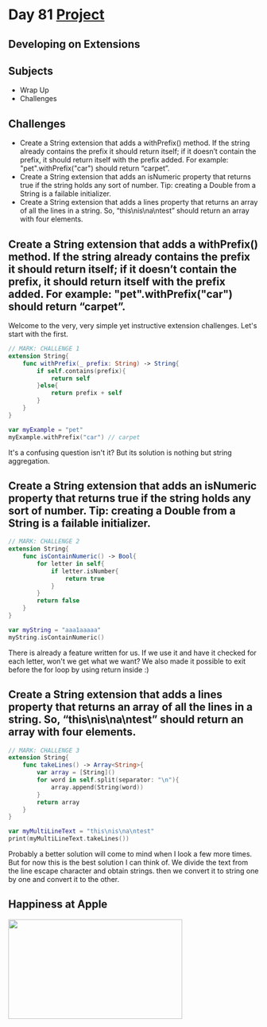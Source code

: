 # Day 81 <a href="https://github.com/devmehmetates/365-day-of-code/tree/main/Project/Day80-81.playground"> Project </a>

## Developing on Extensions

## Subjects

+ Wrap Up
+ Challenges

## Challenges

+ Create a String extension that adds a withPrefix() method. If the string already contains the prefix it should return itself; if it doesn’t contain the prefix, it should return itself with the prefix added. For example: "pet".withPrefix("car") should return “carpet”.
+ Create a String extension that adds an isNumeric property that returns true if the string holds any sort of number. Tip: creating a Double from a String is a failable initializer.
+ Create a String extension that adds a lines property that returns an array of all the lines in a string. So, “this\nis\na\ntest” should return an array with four elements.

## Create a String extension that adds a withPrefix() method. If the string already contains the prefix it should return itself; if it doesn’t contain the prefix, it should return itself with the prefix added. For example: "pet".withPrefix("car") should return “carpet”.
Welcome to the very, very simple yet instructive extension challenges. Let's start with the first.

```swift
// MARK: CHALLENGE 1
extension String{
    func withPrefix(_ prefix: String) -> String{
        if self.contains(prefix){
            return self
        }else{
            return prefix + self
        }
    }
}

var myExample = "pet"
myExample.withPrefix("car") // carpet
```
It's a confusing question isn't it? But its solution is nothing but string aggregation.

## Create a String extension that adds an isNumeric property that returns true if the string holds any sort of number. Tip: creating a Double from a String is a failable initializer.
```swift
// MARK: CHALLENGE 2
extension String{
    func isContainNumeric() -> Bool{
        for letter in self{
            if letter.isNumber{
                return true
            }
        }
        return false
    }
}

var myString = "aaa1aaaaa"
myString.isContainNumeric()
```
There is already a feature written for us. If we use it and have it checked for each letter, won't we get what we want? We also made it possible to exit before the for loop by using return inside :)

## Create a String extension that adds a lines property that returns an array of all the lines in a string. So, “this\nis\na\ntest” should return an array with four elements.

```swift
// MARK: CHALLENGE 3
extension String{
    func takeLines() -> Array<String>{
        var array = [String]()
        for word in self.split(separator: "\n"){
            array.append(String(word))
        }
        return array
    }
}

var myMultiLineText = "this\nis\na\ntest"
print(myMultiLineText.takeLines())
``` 
Probably a better solution will come to mind when I look a few more times. But for now this is the best solution I can think of. We divide the text from the line escape character and obtain strings. then we convert it to string one by one and convert it to the other.


## Happiness at Apple

<img src="https://applemagazine.com/wp-content/uploads/2021/03/e1a75d9ce16241ab960a1e84ed70eeed.gif" width="350" height="200"/>


